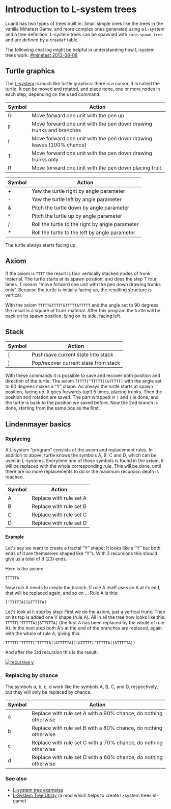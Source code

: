 # Introduction to L-system trees
Luanti has two types of trees built in: Small simple ones like the trees in the vanilla Minetest Game, and more complex ones generated using a L-system and a tree definition. L-system trees can be spawned with `core.spawn_tree` and are defined by a `treedef` table.

The following chat log might be helpful in understanding how L-system trees work: [#minetest 2013-08-08](http://irc.minetest.ru/minetest/2013-08-08#i_3250058)

Turtle graphics
---------------

The [L-system](https://en.wikipedia.org/wiki/L-system) is much like turtle graphics: there is a cursor, it is called the turtle. It can be moved and rotated, and place none, one or more nodes in each step, depending on the used command:


|Symbol|Action                                                              |
|------|--------------------------------------------------------------------|
|G     |Move forward one unit with the pen up                               |
|F     |Move forward one unit with the pen down drawing trunks and branches |
|f     |Move forward one unit with the pen down drawing leaves (100% chance)|
|T     |Move forward one unit with the pen down drawing trunks only         |
|R     |Move forward one unit with the pen down placing fruit               |



|Symbol|Action                                         |
|------|-----------------------------------------------|
|+     |Yaw the turtle right by angle parameter        |
|-     |Yaw the turtle left by angle parameter         |
|&     |Pitch the turtle down by angle parameter       |
|^     |Pitch the turtle up by angle parameter         |
|/     |Roll the turtle to the right by angle parameter|
|* |Roll the turtle to the left by angle parameter |


The turtle always starts facing up.

Axiom
-----

If the axiom is `TTTT` the result is four vertically stacked nodes of trunk material. The turtle starts at its spawn position, and does the step T four times. T means “move forward one unit with the pen down drawing trunks only”. Because the turtle is initially facing up, the resulting structure is vertical.

With the axiom `TTTTT&TTTTT&TTTTT&TTTTT` and the angle set to 90 degrees the result is a square of trunk material. After this program the turtle will be back on its spawn position, lying on its side, facing left.

Stack
-----


|Symbol|Action                              |
|------|------------------------------------|
|[     |Push/save current state into stack  |
|]     |Pop/recover current state from stack|


With these commands it is possible to save and recover both position and direction of the turtle. The axiom `TTTTT[^TTTTT][&TTTTT]` with the angle set to 60 degrees makes a “Y” shape. As always the turtle starts at spawn position, facing up. It goes forwards (up!) 5 times, placing trunks. Then the position and rotation are saved. The part wrapped in `[` and `]` is done, and the turtle is back to the position we saved before. Now the 2nd branch is done, starting from the same pos as the first.

Lindenmayer basics
------------------

### Replacing

A L-system “program” consists of the axiom and replacement rules. In addition to above, turtle knows the symbols A, B, C and D, which can be used in L-systems. Everytime one of those symbols is found in the axiom, it will be replaced with the whole corresponding rule. This will be done, until there are no more replacements to do or the maximum recursion depth is reached.


|Symbol|Action                 |
|------|-----------------------|
|A     |Replace with rule set A|
|B     |Replace with rule set B|
|C     |Replace with rule set C|
|D     |Replace with rule set D|


#### Example

Let's say we want to create a fractal “Y” shape: It looks like a “Y” but both ends of it are themselves shaped like “Y”s. With 3 recursions this should give us a total of 8 (23) ends.

Here is the axiom:

`TTTTTA`

Now rule A needs to create the branch. If rule A itself uses an A at its end, that will be replaced again, and so on … Rule A is this:

`[^TTTTTA][&TTTTTA]`

Let's look at it step by step: First we do the axiom, just a vertical trunk. Then on its top is added one V shape (rule A). All in all the tree now looks like this: `TTTTT[^TTTTTA][&TTTTTA]` (the first A has been replaced by the whole of rule A). In the next step both A's at the end of the branches are replaced, again with the whole of rule A, giving this:

`TTTTT[^TTTTT[^TTTTTA][&TTTTTA]][&TTTTT[^TTTTTA][&TTTTTA]]`

And after the 3rd recursion this is the result:

[![recursive y](/images/300px-mtwikitreegen.png)](/images/300px-mtwikitreegen.png "recursive y")

### Replacing by chance

The symbols a, b, c, d work like the symbols A, B, C, and D, respectively, but they will only be replaced by chance.


|Symbol|Action                                                         |
|------|---------------------------------------------------------------|
|a     |Replace with rule set A with a 90% chance, do nothing otherwise|
|b     |Replace with rule set B with a 80% chance, do nothing otherwise|
|c     |Replace with rule set C with a 70% chance, do nothing otherwise|
|d     |Replace with rule set D with a 60% chance, do nothing otherwise|


### See also

* [L-system tree examples](https://dev.minetest.net/L-system_tree_examples "L-system tree examples")
* [L-System Tree Utility](https://forum.minetest.net/viewtopic.php?f=11&t=9458) (a mod which helps to create L-system trees in-game)